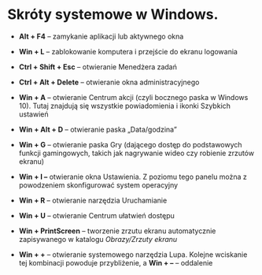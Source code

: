 # **Skróty systemowe w Windows.**

* **Alt + F4**
  – zamykanie aplikacji lub aktywnego okna

* **Win + L**
  – zablokowanie komputera i przejście do ekranu logowania
* **Ctrl + Shift + Esc**
  – otwieranie Menedżera zadań
* **Ctrl + Alt + Delete**
  – otwieranie okna administracyjnego
* **Win + A**
  – otwieranie Centrum akcji \(czyli bocznego paska w Windows 10\). Tutaj znajdują się wszystkie powiadomienia i ikonki Szybkich ustawień
* **Win + Alt + D**
  – otwieranie paska „Data/godzina”
* **Win + G**
  – otwieranie paska Gry \(dającego dostęp do podstawowych funkcji gamingowych, takich jak nagrywanie wideo czy robienie zrzutów ekranu\)
* **Win + I –**
  otwieranie okna Ustawienia. Z poziomu tego panelu można z powodzeniem skonfigurować system operacyjny
* **Win + R**
  – otwieranie narzędzia Uruchamianie
* **Win + U**
  – otwieranie Centrum ułatwień dostępu
* **Win + PrintScreen**
  – tworzenie zrzutu ekranu automatycznie zapisywanego w katalogu
  _Obrazy/Zrzuty ekranu_
* **Win + +**
  – otwieranie systemowego narzędzia Lupa. Kolejne wciskanie tej kombinacji powoduje przybliżenie, a
  **Win + –**
  – oddalenie




